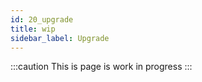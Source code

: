 ```yaml
---
id: 20_upgrade
title: wip
sidebar_label: Upgrade
---
```


:::caution
This is page is work in progress
:::
